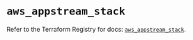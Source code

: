 # `aws_appstream_stack`

Refer to the Terraform Registry for docs: [`aws_appstream_stack`](https://registry.terraform.io/providers/hashicorp/aws/6.14.0/docs/resources/appstream_stack).
